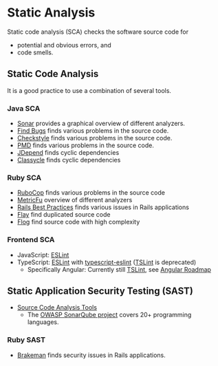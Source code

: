 # Static Analysis

Static code analysis (SCA) checks the software source code for

* potential and obvious errors, and
* code smells.

## Static Code Analysis

It is a good practice to use a combination of several tools.

### Java SCA

* [Sonar](http://www.sonarqube.org/) provides a graphical overview of different analyzers.
* [Find Bugs](http://findbugs.sourceforge.net/) finds various problems in the source code.
* [Checkstyle](http://checkstyle.sourceforge.net/) finds various problems in the source code.
* [PMD](http://pmd.sourceforge.net/) finds various problems in the source code.
* [JDepend](http://www.clarkware.com/software/JDepend.html) finds cyclic dependencies
* [Classycle](http://classycle.sourceforge.net/) finds cyclic dependencies

### Ruby SCA

* [RuboCop](https://github.com/rubocop-hq/rubocop) finds various problems in the source code
* [MetricFu](https://github.com/metricfu/metric_fu) overview of different analyzers
* [Rails Best Practices](https://github.com/railsbp/rails_best_practices) finds various issues in Rails applications
* [Flay](http://ruby.sadi.st/Flay.html) find duplicated source code
* [Flog](http://ruby.sadi.st/Flog.html) find source code with high complexity

### Frontend SCA

* JavaScript: [ESLint](https://eslint.org/)
* TypeScript: [ESLint](https://eslint.org/) with [typescript-eslint](https://github.com/typescript-eslint/typescript-eslint) ([TSLint](https://medium.com/palantir/tslint-in-2019-1a144c2317a9) is deprecated)
  * Specifically Angular: Currently still [TSLint](https://angular.io/cli/lint), see [Angular Roadmap](https://angular.io/guide/roadmap#migration-to-eslint)

## Static Application Security Testing (SAST)

* [Source Code Analysis Tools](https://www.owasp.org/index.php/Source_Code_Analysis_Tools)
  * The [OWASP SonarQube project](https://www.owasp.org/index.php/OWASP_SonarQube_Project) covers 20+  programming languages.

### Ruby SAST

* [Brakeman](http://brakemanscanner.org/) finds security issues in Rails applications.
